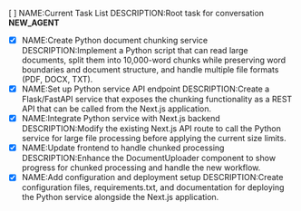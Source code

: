 [ ] NAME:Current Task List DESCRIPTION:Root task for conversation __NEW_AGENT__
-[x] NAME:Create Python document chunking service DESCRIPTION:Implement a Python script that can read large documents, split them into 10,000-word chunks while preserving word boundaries and document structure, and handle multiple file formats (PDF, DOCX, TXT).
-[x] NAME:Set up Python service API endpoint DESCRIPTION:Create a Flask/FastAPI service that exposes the chunking functionality as a REST API that can be called from the Next.js application.
-[x] NAME:Integrate Python service with Next.js backend DESCRIPTION:Modify the existing Next.js API route to call the Python service for large file processing before applying the current size limits.
-[x] NAME:Update frontend to handle chunked processing DESCRIPTION:Enhance the DocumentUploader component to show progress for chunked processing and handle the new workflow.
-[x] NAME:Add configuration and deployment setup DESCRIPTION:Create configuration files, requirements.txt, and documentation for deploying the Python service alongside the Next.js application.